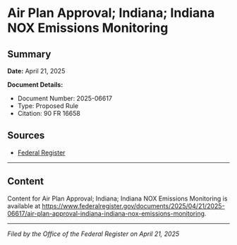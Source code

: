 # Air Plan Approval; Indiana; Indiana NOX Emissions Monitoring

## Summary

**Date:** April 21, 2025

**Document Details:**
- Document Number: 2025-06617
- Type: Proposed Rule
- Citation: 90 FR 16658

## Sources
- [Federal Register](https://www.federalregister.gov/documents/2025/04/21/2025-06617/air-plan-approval-indiana-indiana-nox-emissions-monitoring)

---

## Content

Content for Air Plan Approval; Indiana; Indiana NOX Emissions Monitoring is available at https://www.federalregister.gov/documents/2025/04/21/2025-06617/air-plan-approval-indiana-indiana-nox-emissions-monitoring.

---

*Filed by the Office of the Federal Register on April 21, 2025*
